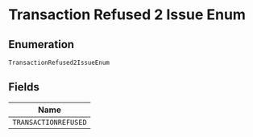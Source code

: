 
# Transaction Refused 2 Issue Enum

## Enumeration

`TransactionRefused2IssueEnum`

## Fields

| Name |
|  --- |
| `TRANSACTIONREFUSED` |

